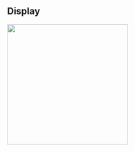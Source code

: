 ## Display
<img width="280" height=“512” src="https://github.com/HirayClay/BasketBallBehavior/master/behaviorgif.gif"></img>
